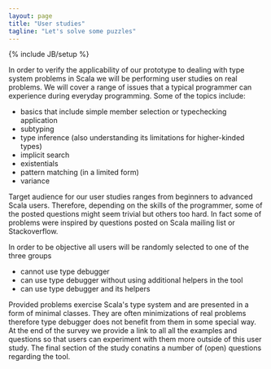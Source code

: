 ```yaml
---
layout: page
title: "User studies"
tagline: "Let's solve some puzzles"
---
```

{% include JB/setup %}

In order to verify the applicability of our prototype to dealing with type system problems in Scala we will be performing user studies on real problems. We will cover a range of issues that a typical programmer can experience during everyday programming. Some of the topics include:

- basics that include simple member selection or typechecking application
- subtyping
- type inference (also understanding its limitations for higher-kinded types)
- implicit search
- existentials
- pattern matching (in a limited form)
- variance

Target audience for our user studies ranges from beginners to advanced Scala users. Therefore, depending on the skills of the programmer, some of the posted questions might seem trivial but others too hard. In fact some of problems were inspired by questions posted on Scala mailing list or Stackoverflow.

In order to be objective all users will be randomly selected to one of the three groups
- cannot use type debugger
- can use type debugger without using additional helpers in the tool
- can use type debugger and its helpers

Provided problems exercise Scala's type system and are presented in a form of minimal classes. They are often minimizations of real problems therefore type debugger does not benefit from them in some special way. At the end of the survey we provide a link to all all the examples and questions so that users can experiment with them more outside of this user study. 
The final section of the study conatins a number of (open) questions regarding the tool.

<!--- 
  - how long it will take
  - study is anonymous and timed

  -->